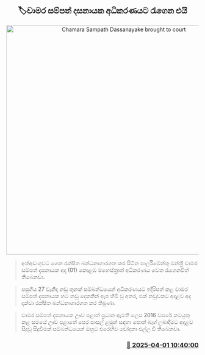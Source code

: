 <p align='center'><b><h2 align='center' title='Chamara Sampath Dassanayake brought to court'>🏷චාමර සම්පත් දසනායක අධිකරණයට රැගෙන එයි</h2></b></p>
<p align='center'><img src='https://helakuru.sgp1.cdn.digitaloceanspaces.com/esana/images/lib/chamara-sampath-archived.jpg' width='600' alt='Chamara Sampath Dassanayake brought to court'></p>

> අත්අඩංගුවට ගෙන රක්ෂිත බන්ධනාගාරගත කර සිටින පාර්ලිමේන්තු මන්ත්‍රී චාමර සම්පත් දසනායක අද (01) කොළඹ මහෙස්ත්‍රාත් අධිකරණය වෙත රැගෙනවිත් තිබෙනවා.

> පසුගිය 27 වැනිදා නඩු තුනක් සම්බන්ධයෙන් අධිකරණයට ඉදිරිපත් කළ චාමර සම්පත් දසනායක හට නඩු දෙකකින් ඇප හිමි වූ අතර, එක් නඩුවකට අදාළව අද දක්වා රක්ෂිත බන්ධනාගාරගත කර තිබුණා.

> චාමර සම්පත් දසනායක ඌව පළාත් ප්‍රධාන ඇමති ලෙස 2016 වසරේ කටයුතු කළ සමයේ ඌව පළාතේ පෙර පාසල් ළමුන් සඳහා පොත් බෑග් ලබාදීමට අදාළව සිදුවූ සිදුවීමක් සම්බන්ධයෙන් ඔහුට එරෙහිව චෝදනා එල්ල වී තිබෙනවා.



<h3 align='right'><a href='https://www.helakuru.lk/esana/p/108843/'>📅 2025-04-01 10:40:00</a></h3>
